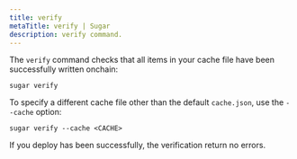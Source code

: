 ```yaml
---
title: verify
metaTitle: verify | Sugar
description: verify command.
---
```


The `verify` command checks that all items in your cache file have been successfully written onchain:

```
sugar verify
```

To specify a different cache file other than the default `cache.json`, use the `--cache` option:

```
sugar verify --cache <CACHE>
```

If you deploy has been successfully, the verification return no errors.

